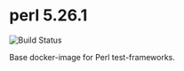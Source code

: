# perl 5.26.1

![Build Status](https://travis-ci.org/cyber-dojo-languages/perl-5.26.1.svg?branch=master)

Base docker-image for Perl test-frameworks.